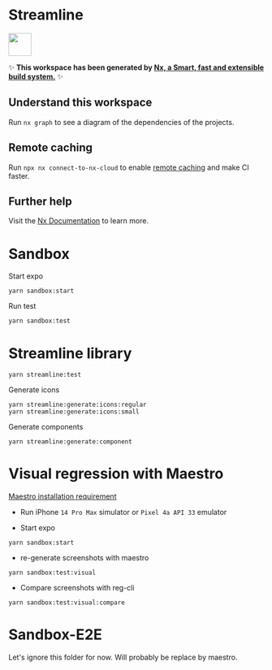 # Streamline

<a alt="Nx logo" href="https://nx.dev" target="_blank" rel="noreferrer"><img src="https://raw.githubusercontent.com/nrwl/nx/master/images/nx-logo.png" width="45"></a>

✨ **This workspace has been generated by [Nx, a Smart, fast and extensible build system.](https://nx.dev)** ✨

## Understand this workspace

Run `nx graph` to see a diagram of the dependencies of the projects.

## Remote caching

Run `npx nx connect-to-nx-cloud` to enable [remote caching](https://nx.app) and make CI faster.

## Further help

Visit the [Nx Documentation](https://nx.dev) to learn more.

# Sandbox

Start expo

```
yarn sandbox:start
```

Run test

```
yarn sandbox:test
```

# Streamline library

```
yarn streamline:test
```

Generate icons

```
yarn streamline:generate:icons:regular
yarn streamline:generate:icons:small
```

Generate components

```
yarn streamline:generate:component
```

# Visual regression with Maestro

[Maestro installation requirement](https://maestro.mobile.dev/getting-started/installing-maestro)

- Run iPhone `14 Pro Max` simulator or `Pixel 4a API 33` emulator

- Start expo

```
yarn sandbox:start
```

- re-generate screenshots with maestro

```
yarn sandbox:test:visual
```

- Compare screenshots with reg-cli

```
yarn sandbox:test:visual:compare
```

# Sandbox-E2E

Let's ignore this folder for now. Will probably be replace by maestro.
